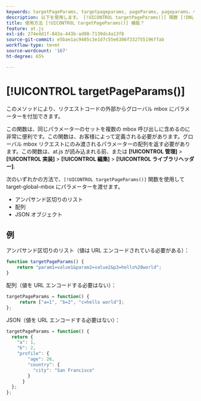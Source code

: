 ```yaml
---
keywords: targetPageParams, targetpageparams, pageParams, pageparams，ページパラメーター， at.js，関数， targetPageParams0
description: 以下を使用します。 [!UICONTROL targetPageParams()] 関数 [!DNL Adobe Target] リクエストコードの外部からグローバル mbox にパラメーターを付加する at.js JavaScript ライブラリ。
title: 使用方法 [!UICONTROL targetPageParams()] 機能？
feature: at.js
exl-id: 274e4d1f-843a-443b-ad98-7139dc4a13f8
source-git-commit: e5bae1ac9485c3e1d7c55e6386f332755196ffab
workflow-type: tm+mt
source-wordcount: '167'
ht-degree: 65%

---
```


# [!UICONTROL targetPageParams()]

このメソッドにより、リクエストコードの外部からグローバル mbox にパラメーターを付加できます。

この関数は、同じパラメーターのセットを複数の mbox 呼び出しに含めるのに非常に便利です。この関数は、お客様によって定義される必要があります。グローバル mbox リクエストにのみ渡されるパラメーターの配列を返す必要があります。この関数は、at.js が読み込まれる前、または **[!UICONTROL 管理]** > **[!UICONTROL 実装]** > **[!UICONTROL 編集]** > **[!UICONTROL ライブラリヘッダー]**.

次のいずれかの方法で、`[!UICONTROL targetPageParams()]` 関数を使用して target-global-mbox にパラメーターを渡せます。

* アンパサンド区切りのリスト
* 配列
* JSON オブジェクト

## 例

アンパサンド区切りのリスト（値は URL エンコードされている必要がある）：

```javascript {line-numbers="true"}
function targetPageParams() { 
    return "param1=value1&param2=value2&p3=hello%20world"; 
}
```

配列（値を URL エンコードする必要はない）：

```javascript {line-numbers="true"}
targetPageParams = function() { 
     return ["a=1", "b=2", "c=hello world"]; 
};
```

JSON（値を URL エンコードする必要はない）：

```javascript {line-numbers="true"}
targetPageParams = function() { 
  return { 
    "a": 1, 
    "b": 2, 
    "profile": { 
        "age": 26, 
        "country": { 
          "city": "San Francisco" 
        } 
      } 
  }; 
};
```

